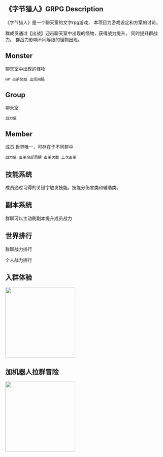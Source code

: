 
## 《字节猎人》GRPG Description

《字节猎人》是一个聊天室的文字rpg游戏， 本项目为游戏设定和方案的讨论。

群成员通过【出战】迎击聊天室中出现的怪物，获得战力提升， 同时提升群战力。
群战力影响不同等级的怪物出现。

## Monster
聊天室中出现的怪物

`HP 击杀奖励 出现间隔`

## Group
聊天室

`战力值`

## Member
成员 世界唯一，可存在于不同群中

`战力值 击杀冷却周期 击杀次数 上次击杀`


## 技能系统
成员通过习得的关键字触发技能。技能分伤害类和辅助类。

## 副本系统
群聊可以主动刷副本提升成员战力

## 世界排行

群聊战力排行

个人战力排行

## 入群体验
<img src="https://user-images.githubusercontent.com/543287/128971592-a54e6096-50f0-46e6-be9a-4c3b89939845.png" width="220px" />

## 加机器人拉群冒险
<img src="https://user-images.githubusercontent.com/543287/128972133-8648d2a5-e461-4382-85b8-c4428d36d3f6.png"  width="220px" />


